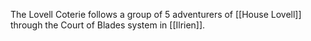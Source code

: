 The Lovell Coterie follows a group of 5 adventurers of [[House Lovell]] through the Court of Blades system in [[Ilrien]].


